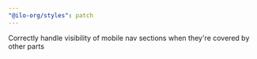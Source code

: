 ```yaml
---
"@ilo-org/styles": patch
---
```


Correctly handle visibility of mobile nav sections when they're covered by other parts
